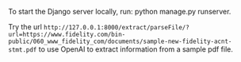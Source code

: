 To start the Django server locally, run: python manage.py runserver.

Try the url `http://127.0.0.1:8000/extract/parseFile/?url=https://www.fidelity.com/bin-public/060_www_fidelity_com/documents/sample-new-fidelity-acnt-stmt.pdf` to use OpenAI to extract information from a sample pdf file.